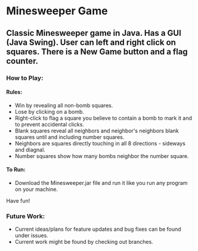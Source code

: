 # Minesweeper Game

## Classic Minesweeper game in Java. Has a GUI (Java Swing). User can left and right click on squares. There is a New Game button and a flag counter.


### How to Play:

#### Rules:
* Win by revealing all non-bomb squares.
* Lose by clicking on a bomb.
* Right-click to flag a square you believe to contain a bomb to mark it and to prevent accidental clicks.
* Blank squares reveal all neighbors and neighbor's neighbors blank squares until and including number squares.
* Neighbors are squares directly touching in all 8 directions - sideways and diagnal.
* Number squares show how many bombs neighbor the number square.

#### To Run:
* Download the Minesweeper.jar file and run it like you run any program on your machine.

Have fun!

### Future Work:
* Current ideas/plans for feature updates and bug fixes can be found under issues.
* Current work might be found by checking out branches.